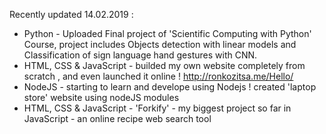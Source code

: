 Recently updated 14.02.2019 :

* Python - Uploaded Final project of 'Scientific Computing with Python' Course, project includes Objects detection with linear models and Classification of sign language hand gestures with CNN.
* HTML, CSS & JavaScript - builded my own website completely from scratch , and even launched it online ! http://ronkozitsa.me/Hello/ 
* NodeJS - starting to learn and develope using Nodejs ! created 'laptop store' website using nodeJS modules
* HTML, CSS & JavaScript - 'Forkify' - my biggest project so far in JavaScript - an online recipe web search tool


